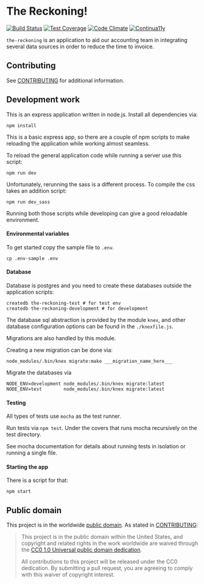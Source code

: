 # The Reckoning!

[![Build Status](https://travis-ci.org/18F/the-reckoning.svg?branch=master)](https://travis-ci.org/18F/the-reckoning) [![Test Coverage](https://codeclimate.com/github/18F/the-reckoning/badges/coverage.svg)](https://codeclimate.com/github/18F/the-reckoning/coverage) [![Code Climate](https://codeclimate.com/github/18F/the-reckoning/badges/gpa.svg)](https://codeclimate.com/github/18F/the-reckoning) [![Continua11y](https://continua11y-staging.apps.cloud.gov/badges/18F/the-reckoning/master)](https://continua11y-staging.apps.cloud.gov)

`the-reckoning` is an application to aid our accounting team in
integrating several data sources in order to reduce the time to invoice.

## Contributing

See [CONTRIBUTING](CONTRIBUTING.md) for additional information.

## Development work
This is an express application written in node.js. Install all
dependencies via:

    npm install

This is a basic express app, so there are a couple of npm scripts to
make reloading the application while working almost seamless.

To reload the general application code while running a server use this
script:

    npm run dev

Unfortunately, rerunning the sass is a different process. To compile the
css takes an addition script:

    npm run dev_sass

Running both those scripts while developing can give a good reloadable
environment.

#### Environmental variables

To get started copy the sample file to `.env`.

    cp .env-sample .env


#### Database

Database is postgres and you need to create these databases outside the
application scripts:

    createdb the-reckoning-test # for test env
    createdb the-reckoning-development # for development

The database sql abstraction is provided by the module `knex`, and other database configuration options can be found in the `./knexfile.js`.

Migrations are also handled by this module.

Creating a new migration can be done via:

    node_modules/.bin/knex migrate:make ___migration_name_here___

Migrate the databases via

    NODE_ENV=development node_modules/.bin/knex migrate:latest
    NODE_ENV=test        node_modules/.bin/knex migrate:latest

#### Testing

All types of tests use `mocha` as the test runner.

Run tests via `npm test`. Under the covers that runs mocha recursively
on the test directory.

See mocha documentation for details about running tests in isolation or
running a single file.

#### Starting the app

There is a script for that:

    npm start

## Public domain

This project is in the worldwide [public domain](LICENSE.md). As stated in [CONTRIBUTING](CONTRIBUTING.md):

> This project is in the public domain within the United States, and copyright and related rights in the work worldwide are waived through the [CC0 1.0 Universal public domain dedication](https://creativecommons.org/publicdomain/zero/1.0/).
>
> All contributions to this project will be released under the CC0 dedication. By submitting a pull request, you are agreeing to comply with this waiver of copyright interest.

